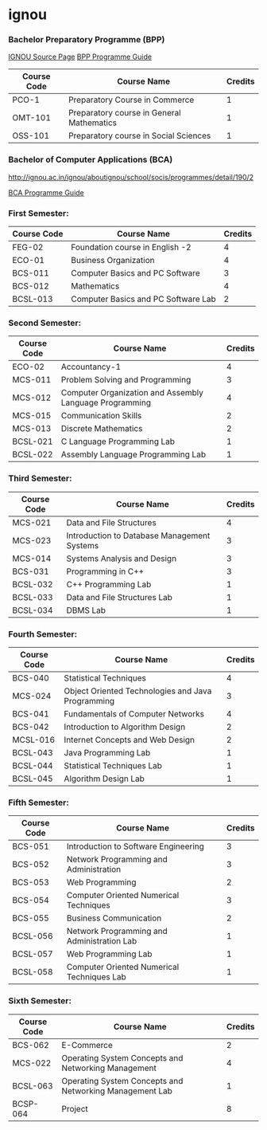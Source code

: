# ignou

### Bachelor Preparatory Programme (BPP)

[IGNOU Source Page](http://ignou.ac.in/ignou/aboutignou/school/soss/programmes/detail/145/2)
[BPP Programme Guide](http://ignou.ac.in/upload/programme/B%20BPP%20Prog%20Guide-E.pdf)


Course Code | Course Name | Credits
---|---|---
PCO-1	| Preparatory Course in Commerce	| 1
OMT-101	| Preparatory course in General Mathematics	| 1
OSS-101	| Preparatory course in Social Sciences	| 1

### Bachelor of Computer Applications (BCA)

http://ignou.ac.in/ignou/aboutignou/school/socis/programmes/detail/190/2

[BCA Programme Guide](http://ignou.ac.in/upload/programme/BCA%20PROGRAMME%20GUIDE%20%20CRC%20%20JULY%202020.pdf)

### First Semester:
Course Code | Course Name	| Credits
---|---|---
FEG-02 | Foundation course in English -2 | 4
ECO-01 | Business Organization | 4
BCS-011	| Computer Basics and PC Software	| 3
BCS-012	| Mathematics	| 4
BCSL-013 | Computer Basics and PC Software Lab | 2

### Second Semester:
Course Code | Course Name |	Credits
---|---|---
ECO-02 | Accountancy-1 | 4
MCS-011	| Problem Solving and Programming	| 3
MCS-012	| Computer Organization and Assembly Language Programming	| 4
MCS-015	| Communication Skills | 2
MCS-013	| Discrete Mathematics | 2
BCSL-021 | C Language Programming Lab	| 1
BCSL-022 | Assembly Language Programming Lab | 1

### Third Semester:
Course Code | Course Name	| Credits
---|---|---
MCS-021	| Data and File Structures | 4
MCS-023	| Introduction to Database Management Systems	| 3
MCS-014	| Systems Analysis and Design	| 3
BCS-031	| Programming in C++ | 3
BCSL-032 | C++ Programming Lab | 1
BCSL-033 | Data and File Structures Lab	| 1
BCSL-034 | DBMS Lab	| 1

### Fourth Semester:
Course Code | Course Name | Credits
---|---|---
BCS-040	| Statistical Techniques | 4
MCS-024	| Object Oriented Technologies and Java Programming	| 3
BCS-041	| Fundamentals of Computer Networks	| 4
BCS-042	| Introduction to Algorithm Design | 2
MCSL-016 | Internet Concepts and Web Design	| 2
BCSL-043 | Java Programming Lab	| 1
BCSL-044 | Statistical Techniques Lab	| 1
BCSL-045 | Algorithm Design Lab	| 1

### Fifth Semester:
Course Code | Course Name	| Credits
---|---|---
BCS-051	| Introduction to Software Engineering | 3
BCS-052	| Network Programming and Administration | 3
BCS-053	| Web Programming	| 2
BCS-054	| Computer Oriented Numerical Techniques | 3
BCS-055	| Business Communication | 2
BCSL-056 | Network Programming and Administration Lab	| 1
BCSL-057 |  Web Programming Lab	| 1
BCSL-058 | Computer Oriented Numerical Techniques Lab	| 1

### Sixth Semester:
Course Code | Course Name	| Credits
---|---|---
BCS-062	| E-Commerce | 2
MCS-022 | Operating System Concepts and Networking Management	| 4
BCSL-063 | Operating System Concepts and Networking Management Lab | 1
BCSP-064 | Project | 8




